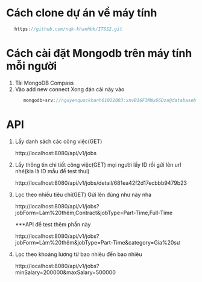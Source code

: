 # Cách clone dự án về máy tính
```c
   https://github.com/nqk-khanhbk/ITSS2.git
```
# Cách cài đặt Mongodb trên máy tính mỗi người
1. Tải MongoDB Compass
2. Vào add new connect
   Xong dán cài này vào
   ```c
      mongodb+srv://nguyenquockhanh01022003:xnvB16F3MWx66Dza@databasebuild.7o62o.mongodb.net/ITSS2
   ```



# API 
1. Lấy danh sách các công việc(GET)
   
   http://localhost:8080/api/v1/jobs
3. Lấy thông tin chi tiết công việc(GET) mọi người lấy ID rồi gửi lên url nhé(kia là ID mẫu để test thui)
   
   http://localhost:8080/api/v1/jobs/detail/681ea42f2d17ecbbb9479b23

5. Lọc theo nhiều tiêu chí(GET) Gửi lên đúng như này nha
   
   http://localhost:8080/api/v1/jobs?jobForm=Làm%20thêm,Contract&jobType=Part-Time,Full-Time

    ***API để test thêm phần này
  
     http://localhost:8080/api/v1/jobs?jobForm=Làm%20thêm&jobType=Part-Time&category=Gia%20sư
4. Lọc theo khoảng lương từ bao nhiêu đến bao nhiêu

    http://localhost:8080/api/v1/jobs?minSalary=200000&maxSalary=500000
   
